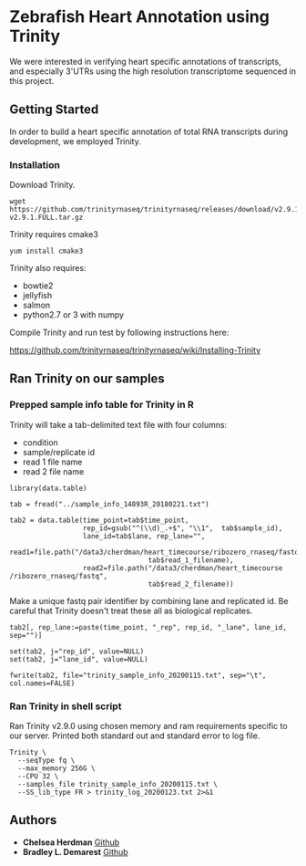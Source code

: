 
# Zebrafish Heart Annotation using Trinity

We were interested in verifying heart specific annotations of transcripts, and especially 3'UTRs using the high resolution transcriptome sequenced in this project.

## Getting Started

In order to build a heart specific annotation of total RNA transcripts during development, we employed Trinity. 

### Installation

Download Trinity.

```
wget https://github.com/trinityrnaseq/trinityrnaseq/releases/download/v2.9.1/trinityrnaseq-v2.9.1.FULL.tar.gz
```
Trinity requires cmake3

```
yum install cmake3
```
Trinity also requires:
* bowtie2
* jellyfish
* salmon
* python2.7 or 3 with numpy

Compile Trinity and run test by following instructions here:

https://github.com/trinityrnaseq/trinityrnaseq/wiki/Installing-Trinity

## Ran Trinity on our samples

### Prepped sample info table for Trinity in R

Trinity will take a tab-delimited text file with four columns:
* condition
* sample/replicate id
* read 1 file name
* read 2 file name

```
library(data.table)

tab = fread("../sample_info_14893R_20180221.txt")

tab2 = data.table(time_point=tab$time_point,
                  rep_id=gsub("^(\\d)_.+$", "\\1",  tab$sample_id),
                  lane_id=tab$lane, rep_lane="",
                  read1=file.path("/data3/cherdman/heart_timecourse/ribozero_rnaseq/fastq", 
                                  tab$read_1_filename),
                  read2=file.path("/data3/cherdman/heart_timecourse /ribozero_rnaseq/fastq", 
                                  tab$read_2_filename))
```
Make a unique fastq pair identifier by combining lane and replicated id.
Be careful that Trinity doesn't treat these all as biological replicates.

```
tab2[, rep_lane:=paste(time_point, "_rep", rep_id, "_lane", lane_id, sep="")]

set(tab2, j="rep_id", value=NULL)
set(tab2, j="lane_id", value=NULL)

fwrite(tab2, file="trinity_sample_info_20200115.txt", sep="\t", col.names=FALSE)

```

### Ran Trinity in shell script

Ran Trinity v2.9.0 using chosen memory and ram requirements specific to our server.
Printed both standard out and standard error to log file. 

```
Trinity \
  --seqType fq \
  --max_memory 256G \
  --CPU 32 \
  --samples_file trinity_sample_info_20200115.txt \
  --SS_lib_type FR > trinity_log_20200123.txt 2>&1
```

## Authors

* **Chelsea Herdman** [Github](https://github.com/chelseaherdman)
* **Bradley L. Demarest** [Github](https://github.com/bdemarest)
